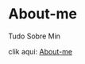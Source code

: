 # About-me

Tudo Sobre Min

clik aqui: [About-me](https://kauahssantos.github.io/About-Me/home/index.html)
